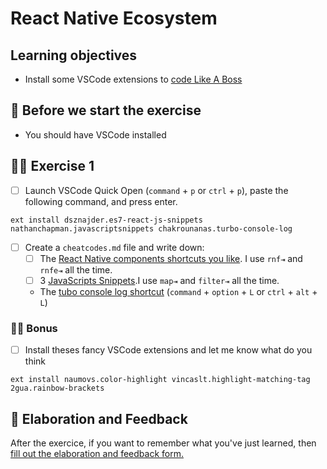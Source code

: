 # React Native Ecosystem

## Learning objectives

- Install some VSCode extensions to [code Like A Boss](https://www.youtube.com/watch?v=NisCkxU544c)

## 🥑 Before we start the exercise

- You should have VSCode installed

## 🤸‍♀️ Exercise 1

- [ ] Launch VSCode Quick Open (`command` + `p` or `ctrl` + `p`), paste the following command, and press enter.

```console
ext install dsznajder.es7-react-js-snippets nathanchapman.javascriptsnippets chakrounanas.turbo-console-log
```

- [ ] Create a `cheatcodes.md` file and write down:
  - [ ] The [React Native components shortcuts you like](https://github.com/dsznajder/vscode-es7-javascript-react-snippets#react-native-components). I use `rnf⇥` and `rnfe⇥` all the time.
  - [ ] 3 [JavaScripts Snippets](https://github.com/nathanchapman/vscode-javascript-snippets).I use `map⇥` and `filter⇥` all the time.
  - The [tubo console log shortcut](https://github.com/Chakroun-Anas/turbo-console-log) (`command` + `option` + `L` or `ctrl` + `alt` + `L`)

### 🏋️‍♀️ Bonus

- [ ] Install theses fancy VSCode extensions and let me know what do you think

```console
ext install naumovs.color-highlight vincaslt.highlight-matching-tag 2gua.rainbow-brackets
```

## 🏅 Elaboration and Feedback

<div>
<span>After the exercice, if you want to remember what you've just learned, then </span>
<a rel="noopener noreferrer" target="_blank" href="https://airtable.com/shrBuZqOJL5UeLLF1?prefill_Name=React+Native+Ecosystem&prefill_Exercice=1">
  fill out the elaboration and feedback form.
</a>
</div>
